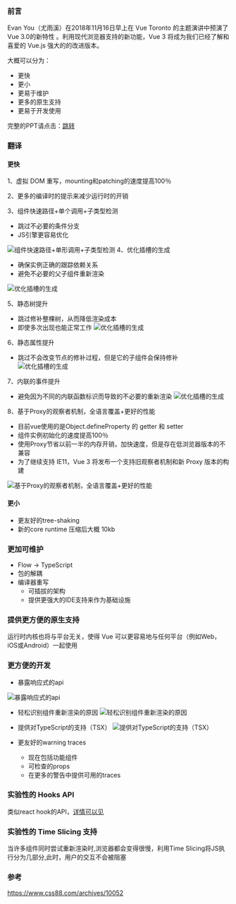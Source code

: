 ### 前言

Evan You（尤雨溪）在2018年11月16日早上在 Vue Toronto 的主题演讲中预演了 Vue 3.0的新特性 。利用现代浏览器支持的新功能，Vue 3 将成为我们已经了解和喜爱的 Vue.js 强大的的改进版本。

大概可以分为：
- 更快
- 更小
- 更易于维护
- 更多的原生支持
- 更易于开发使用

完整的PPT请点击：[跳转](https://docs.google.com/presentation/d/1yhPGyhQrJcpJI2ZFvBme3pGKaGNiLi709c37svivv0o/edit#slide=id.g4689c30700_0_191)

### 翻译
#### 更快

1、虚拟 DOM 重写，mounting和patching的速度提高100％

2、更多的编译时的提示来减少运行时的开销

3、组件快速路径+单个调用+子类型检测

  - 跳过不必要的条件分支
  - JS引擎更容易优化

![组件快速路径+单形调用+子类型检测](../../Img/vue3.0/vue3.0-1.png)
4、优化插槽的生成
  - 确保实例正确的跟踪依赖关系
  - 避免不必要的父子组件重新渲染

![优化插槽的生成](../../Img/vue3.0/vue3.0-2.png)

5、静态树提升
  - 跳过修补整棵树，从而降低渲染成本
  - 即使多次出现也能正常工作
![优化插槽的生成](../../Img/vue3.0/vue3.0-3.png)

6、静态属性提升
  - 跳过不会改变节点的修补过程，但是它的子组件会保持修补
![优化插槽的生成](../../Img/vue3.0/vue3.0-4.png)

7、内联的事件提升
  - 避免因为不同的内联函数标识而导致的不必要的重新渲染
![优化插槽的生成](../../Img/vue3.0/vue3.0-5.png)

8、基于Proxy的观察者机制，全语言覆盖+更好的性能
  - 目前vue使用的是Object.defineProperty 的 getter 和 setter
  - 组件实例初始化的速度提高100％
  - 使用Proxy节省以前一半的内存开销，加快速度，但是存在低浏览器版本的不兼容
  - 为了继续支持 IE11，Vue 3 将发布一个支持旧观察者机制和新 Proxy 版本的构建

![基于Proxy的观察者机制，全语言覆盖+更好的性能](../../Img/vue3.0/vue3.0-6.png)

#### 更小
  - 更友好的tree-shaking
  - 新的core runtime 压缩后大概 10kb

### 更加可维护

  - Flow -> TypeScript
  - 包的解耦
  - 编译器重写
    - 可插拔的架构
    - 提供更强大的IDE支持来作为基础设施

### 提供更方便的原生支持

运行时内核也将与平台无关，使得 Vue 可以更容易地与任何平台（例如Web，iOS或Android）一起使用


### 更方便的开发
  - 暴露响应式的api

![暴露响应式的api](../../Img/vue3.0/vue3.0-7.png)


  - 轻松识别组件重新渲染的原因
![轻松识别组件重新渲染的原因](../../Img/vue3.0/vue3.0-8.png)


  - 提供对TypeScript的支持（TSX）
![提供对TypeScript的支持（TSX）](../../Img/vue3.0/vue3.0-9.png)


  - 更友好的warning traces
    - 现在包括功能组件
    - 可检查的props
    - 在更多的警告中提供可用的traces

### 实验性的 Hooks API
类似react hook的API，[详情可以见](https://github.com/yyx990803/vue-hooks)

### 实验性的 Time Slicing 支持
当许多组件同时尝试重新渲染时,浏览器都会变得很慢，利用Time Slicing将JS执行分为几部分,此时，用户的交互不会被阻塞

### 参考
https://www.css88.com/archives/10052